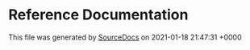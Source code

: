 # Reference Documentation

This file was generated by [SourceDocs](https://github.com/eneko/SourceDocs) on 2021-01-18 21:47:31 +0000